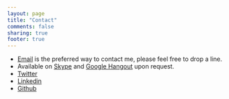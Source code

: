 ```yaml
---
layout: page
title: "Contact"
comments: false
sharing: true
footer: true
---
```


  * <a href="mailto:antonio+sites@piccolboni.info">Email</a> is the preferred way to contact me, please feel free to drop a line.
  * Available on <a href="http://skype.com/">Skype</a> and <a href="http://www.google.com/+/learnmore/hangouts/">Google Hangout</a> upon request. 
  * [Twitter](http://twitter.com/piccolbo)
  * [Linkedin](http://linkedin.com/in/piccolbo)
  * [Github](http://github.com/piccolbo)

